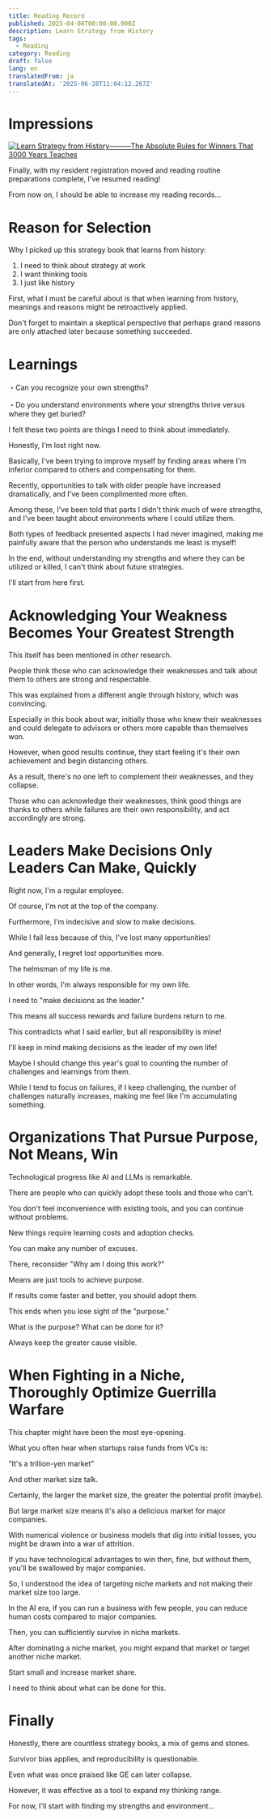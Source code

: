 ```yaml
---
title: Reading Record
published: 2025-04-08T00:00:00.000Z
description: Learn Strategy from History
tags:
  - Reading
category: Reading
draft: false
lang: en
translatedFrom: ja
translatedAt: '2025-06-28T11:04:12.267Z'
---
```

# Impressions

[![Learn Strategy from History―――The Absolute Rules for Winners That 3000 Years Teaches](https://m.media-amazon.com/images/I/81PIaBQP02L._SY522_.jpg)](https://amzn.asia/d/bPDIkiM)

Finally, with my resident registration moved and reading routine preparations complete, I've resumed reading!

From now on, I should be able to increase my reading records...

# Reason for Selection

Why I picked up this strategy book that learns from history:

1. I need to think about strategy at work
2. I want thinking tools
3. I just like history

First, what I must be careful about is that when learning from history, meanings and reasons might be retroactively applied.

Don't forget to maintain a skeptical perspective that perhaps grand reasons are only attached later because something succeeded.

# Learnings

・Can you recognize your own strengths?

・Do you understand environments where your strengths thrive versus where they get buried?

I felt these two points are things I need to think about immediately.

Honestly, I'm lost right now.

Basically, I've been trying to improve myself by finding areas where I'm inferior compared to others and compensating for them.

Recently, opportunities to talk with older people have increased dramatically, and I've been complimented more often.

Among these, I've been told that parts I didn't think much of were strengths, and I've been taught about environments where I could utilize them.

Both types of feedback presented aspects I had never imagined, making me painfully aware that the person who understands me least is myself!

In the end, without understanding my strengths and where they can be utilized or killed, I can't think about future strategies.

I'll start from here first.

# Acknowledging Your Weakness Becomes Your Greatest Strength

This itself has been mentioned in other research.

People think those who can acknowledge their weaknesses and talk about them to others are strong and respectable.

This was explained from a different angle through history, which was convincing.

Especially in this book about war, initially those who knew their weaknesses and could delegate to advisors or others more capable than themselves won.

However, when good results continue, they start feeling it's their own achievement and begin distancing others.

As a result, there's no one left to complement their weaknesses, and they collapse.

Those who can acknowledge their weaknesses, think good things are thanks to others while failures are their own responsibility, and act accordingly are strong.

# Leaders Make Decisions Only Leaders Can Make, Quickly

Right now, I'm a regular employee.

Of course, I'm not at the top of the company.

Furthermore, I'm indecisive and slow to make decisions.

While I fail less because of this, I've lost many opportunities!

And generally, I regret lost opportunities more.

The helmsman of my life is me.

In other words, I'm always responsible for my own life.

I need to "make decisions as the leader."

This means all success rewards and failure burdens return to me.

This contradicts what I said earlier, but all responsibility is mine!

I'll keep in mind making decisions as the leader of my own life!

Maybe I should change this year's goal to counting the number of challenges and learnings from them.

While I tend to focus on failures, if I keep challenging, the number of challenges naturally increases, making me feel like I'm accumulating something.

# Organizations That Pursue Purpose, Not Means, Win

Technological progress like AI and LLMs is remarkable.

There are people who can quickly adopt these tools and those who can't.

You don't feel inconvenience with existing tools, and you can continue without problems.

New things require learning costs and adoption checks.

You can make any number of excuses.

There, reconsider "Why am I doing this work?"

Means are just tools to achieve purpose.

If results come faster and better, you should adopt them.

This ends when you lose sight of the "purpose."

What is the purpose? What can be done for it?

Always keep the greater cause visible.

# When Fighting in a Niche, Thoroughly Optimize Guerrilla Warfare

This chapter might have been the most eye-opening.

What you often hear when startups raise funds from VCs is:

"It's a trillion-yen market"

And other market size talk.

Certainly, the larger the market size, the greater the potential profit (maybe).

But large market size means it's also a delicious market for major companies.

With numerical violence or business models that dig into initial losses, you might be drawn into a war of attrition.

If you have technological advantages to win then, fine, but without them, you'll be swallowed by major companies.

So, I understood the idea of targeting niche markets and not making their market size too large.

In the AI era, if you can run a business with few people, you can reduce human costs compared to major companies.

Then, you can sufficiently survive in niche markets.

After dominating a niche market, you might expand that market or target another niche market.

Start small and increase market share.

I need to think about what can be done for this.

# Finally

Honestly, there are countless strategy books, a mix of gems and stones.

Survivor bias applies, and reproducibility is questionable.

Even what was once praised like GE can later collapse.

However, it was effective as a tool to expand my thinking range.

For now, I'll start with finding my strengths and environment...
